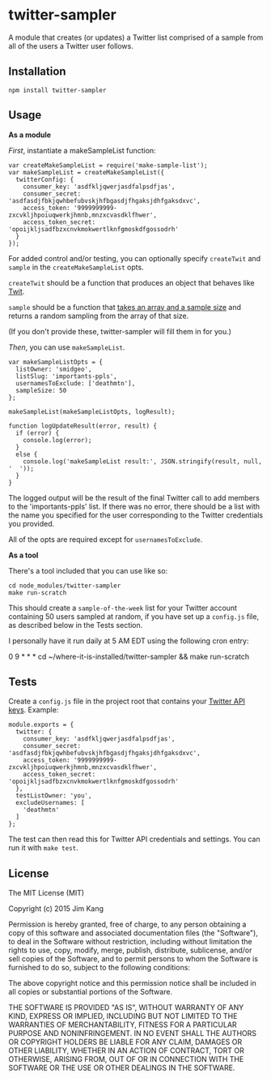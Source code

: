 twitter-sampler
===============

A module that creates (or updates) a Twitter list comprised of a sample from all of the users a Twitter user follows.

Installation
------------

    npm install twitter-sampler

Usage
-----

**As a module**

*First*, instantiate a makeSampleList function:

    var createMakeSampleList = require('make-sample-list');
    var makeSampleList = createMakeSampleList({
      twitterConfig: {
        consumer_key: 'asdfkljqwerjasdfalpsdfjas',
        consumer_secret: 'asdfasdjfbkjqwhbefubvskjhfbgasdjfhgaksjdhfgaksdxvc',
        access_token: '9999999999-zxcvkljhpoiuqwerkjhmnb,mnzxcvasdklfhwer',
        access_token_secret: 'opoijkljsadfbzxcnvkmokwertlknfgmoskdfgossodrh'
      }
    });

For added control and/or testing, you can optionally specify `createTwit` and `sample` in the `createMakeSampleList` opts.

`createTwit` should be a function that produces an object that behaves like [Twit](https://github.com/ttezel/twit).

`sample` should be a function that [takes an array and a sample size](https://github.com/jimkang/probable/blob/master/probable.js#L251) and returns a random sampling from the array of that size.

(If you don't provide these, twitter-sampler will fill them in for you.)

*Then*, you can use `makeSampleList`.

    var makeSampleListOpts = {
      listOwner: 'smidgeo',
      listSlug: 'importants-ppls',
      usernamesToExclude: ['deathmtn'],
      sampleSize: 50
    };

    makeSampleList(makeSampleListOpts, logResult);

    function logUpdateResult(error, result) {
      if (error) {
        console.log(error);
      }
      else {
        console.log('makeSampleList result:', JSON.stringify(result, null, '  '));
      }
    }

The logged output will be the result of the final Twitter call to add members to the 'importants-ppls' list. If there was no error, there should be a list with the name you specified for the user corresponding to the Twitter credentials you provided.

All of the opts are required except for `usernamesToExclude`.

**As a tool**

There's a tool included that you can use like so:

    cd node_modules/twitter-sampler
    make run-scratch

This should create a `sample-of-the-week` list for your Twitter account containing 50 users sampled at random, if you have set up a `config.js` file, as described below in the Tests section.

I personally have it run daily at 5 AM EDT using the following cron entry:

0 9 * * * cd ~/where-it-is-installed/twitter-sampler && make run-scratch

Tests
-----

Create a `config.js` file in the project root that contains your [Twitter API keys](https://apps.twitter.com/). Example:

    module.exports = {
      twitter: {
        consumer_key: 'asdfkljqwerjasdfalpsdfjas',
        consumer_secret: 'asdfasdjfbkjqwhbefubvskjhfbgasdjfhgaksjdhfgaksdxvc',
        access_token: '9999999999-zxcvkljhpoiuqwerkjhmnb,mnzxcvasdklfhwer',
        access_token_secret: 'opoijkljsadfbzxcnvkmokwertlknfgmoskdfgossodrh'
      },
      testListOwner: 'you',
      excludeUsernames: [
        'deathmtn'
      ]
    };

The test can then read this for Twitter API credentials and settings. You can run it with `make test`.

License
-------

The MIT License (MIT)

Copyright (c) 2015 Jim Kang

Permission is hereby granted, free of charge, to any person obtaining a copy
of this software and associated documentation files (the "Software"), to deal
in the Software without restriction, including without limitation the rights
to use, copy, modify, merge, publish, distribute, sublicense, and/or sell
copies of the Software, and to permit persons to whom the Software is
furnished to do so, subject to the following conditions:

The above copyright notice and this permission notice shall be included in
all copies or substantial portions of the Software.

THE SOFTWARE IS PROVIDED "AS IS", WITHOUT WARRANTY OF ANY KIND, EXPRESS OR
IMPLIED, INCLUDING BUT NOT LIMITED TO THE WARRANTIES OF MERCHANTABILITY,
FITNESS FOR A PARTICULAR PURPOSE AND NONINFRINGEMENT. IN NO EVENT SHALL THE
AUTHORS OR COPYRIGHT HOLDERS BE LIABLE FOR ANY CLAIM, DAMAGES OR OTHER
LIABILITY, WHETHER IN AN ACTION OF CONTRACT, TORT OR OTHERWISE, ARISING FROM,
OUT OF OR IN CONNECTION WITH THE SOFTWARE OR THE USE OR OTHER DEALINGS IN
THE SOFTWARE.
